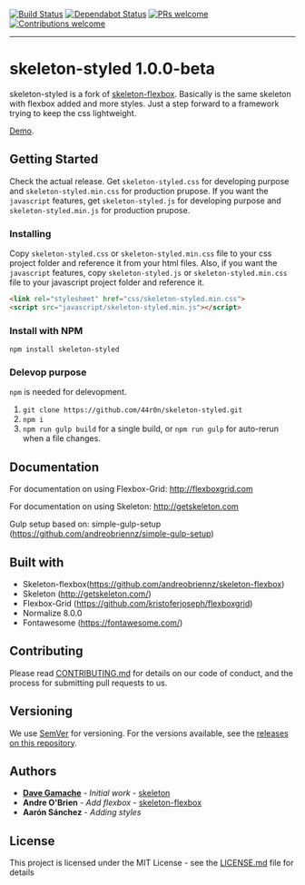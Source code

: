 [![Build Status](https://travis-ci.org/44r0n/skeleton-styled.svg?branch=master)](https://travis-ci.org/44r0n/skeleton-styled)
[![Dependabot Status](https://api.dependabot.com/badges/status?host=github&repo=44r0n/skeleton-styled)](https://dependabot.com)
[![PRs welcome](https://img.shields.io/badge/pull_request-welcome-brightgreen.svg)](http://makeapullrequest.com/)
[![Contributions welcome](https://img.shields.io/badge/contributions-welcome-brightgreen.svg)](https://github.com/44r0n/skeleton-styled/issues)

---

# skeleton-styled 1.0.0-beta

skeleton-styled is a fork of [skeleton-flexbox](https://github.com/andreobriennz/skeleton-flexbox). Basically is the same skeleton with flexbox added and more styles. Just a step forward to a framework trying to keep the css lightweight. 

[Demo](https://44r0n.github.io/skeleton-styled/).

## Getting Started

Check the actual release. Get `skeleton-styled.css` for developing purpose and `skeleton-styled.min.css` for production prupose.
If you want the `javascript` features, get `skeleton-styled.js` for developing purpose and `skeleton-styled.min.js` for production prupose.

### Installing

Copy `skeleton-styled.css` or `skeleton-styled.min.css` file to your css project folder and reference it from your html files.
Also, if you want the `javascript` features, copy `skeleton-styled.js` or `skeleton-styled.min.css` file to your javascript project folder and reference it.

~~~html
<link rel="stylesheet" href="css/skeleton-styled.min.css">
<script src="javascript/skeleton-styled.min.js"></script>
~~~

### Install with NPM

`npm install skeleton-styled`

### Delevop purpose

`npm` is needed for delevopment.

1. `git clone https://github.com/44r0n/skeleton-styled.git`
2. `npm i`
3. `npm run gulp build` for a single build, or `npm run gulp` for auto-rerun when a file changes.

## Documentation

For documentation on using Flexbox-Grid: http://flexboxgrid.com

For documentation on using Skeleton: http://getskeleton.com

Gulp setup based on: simple-gulp-setup (https://github.com/andreobriennz/simple-gulp-setup)

## Built with
- Skeleton-flexbox(https://github.com/andreobriennz/skeleton-flexbox)
- Skeleton (http://getskeleton.com/)
- Flexbox-Grid (https://github.com/kristoferjoseph/flexboxgrid)
- Normalize 8.0.0
- Fontawesome (https://fontawesome.com/)

## Contributing

Please read [CONTRIBUTING.md](https://gist.github.com/PurpleBooth/b24679402957c63ec426) for details on our code of conduct, and the process for submitting pull requests to us.

## Versioning

We use [SemVer](http://semver.org/) for versioning. For the versions available, see the [releases on this repository](https://github.com/44r0n/skeleton-styled/releases). 

## Authors

* **[Dave Gamache](https://twitter.com/dhg)** - *Initial work* - [skeleton](https://github.com/dhg/Skeleton)
* **Andre O'Brien** - *Add flexbox* - [skeleton-flexbox](https://github.com/andreobriennz/skeleton-flexbox)
* **Aarón Sánchez** - *Adding styles*

## License

This project is licensed under the MIT License - see the [LICENSE.md](LICENSE.md) file for details

